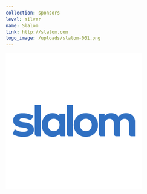```yaml
---
collection: sponsors
level: silver
name: Slalom
link: http://slalom.com
logo_image: /uploads/slalom-001.png
---
```



![](/uploads/versions/slalom-001---x----360-360x---.png)